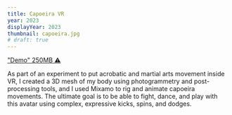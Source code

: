 ```yaml
---
title: Capoeira VR
year: 2023
displayYear: 2023
thumbnail: capoeira.jpg
# draft: true
---
```

<div class="links">
    <a class="button" href="https://smrghsh.github.io/capoeira/">"Demo" 250MB ⚠️</a>
    <!-- <a class="button" href="https://github.com/smrghsh/capoiera">GitHub</a> -->
</div>

As part of an experiment to put acrobatic and martial arts movement inside VR, I created a 3D mesh of my body using photogrammetry and post-processing tools, and I used Mixamo to rig and animate capoeira movements. The ultimate goal is to be able to fight, dance, and play with this avatar using complex, expressive kicks, spins, and dodges.
<!--more--> 
